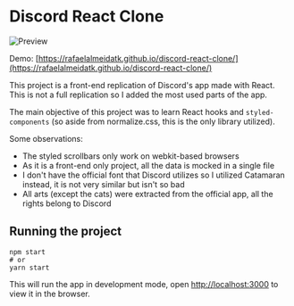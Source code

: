 # Discord React Clone

![Preview](https://i.imgur.com/0UpCir4.gif)

Demo: [https://rafaelalmeidatk.github.io/discord-react-clone/](https://rafaelalmeidatk.github.io/discord-react-clone/)

This project is a front-end replication of Discord's app made with React. This is not a full replication so I added the most used parts of the app.

The main objective of this project was to learn React hooks and `styled-components` (so aside from normalize.css, this is the only library utilized).

Some observations:
* The styled scrollbars only work on webkit-based browsers
* As it is a front-end only project, all the data is mocked in a single file
* I don't have the official font that Discord utilizes so I utilized Catamaran instead, it is not very similar but isn't so bad
* All arts (except the cats) were extracted from the official app, all the rights belong to Discord

## Running the project

    npm start
    # or
    yarn start

This will run the app in development mode, open [http://localhost:3000](http://localhost:3000) to view it in the browser.

